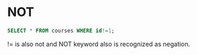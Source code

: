 # NOT 

```SQL
SELECT * FROM courses WHERE id!=1;
```

!= is also not and NOT keyword also is recognized as negation.